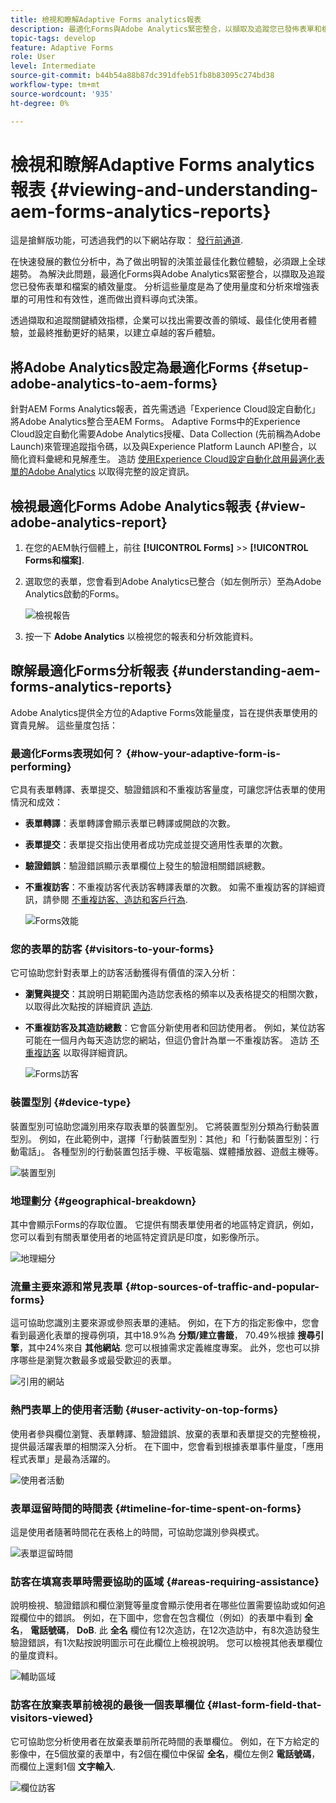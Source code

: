 ```yaml
---
title: 檢視和瞭解Adaptive Forms analytics報表
description: 最適化Forms與Adobe Analytics緊密整合，以擷取及追蹤您已發佈表單和檔案的績效量度。
topic-tags: develop
feature: Adaptive Forms
role: User
level: Intermediate
source-git-commit: b44b54a88b87dc391dfeb51fb8b83095c274bd38
workflow-type: tm+mt
source-wordcount: '935'
ht-degree: 0%

---
```



# 檢視和瞭解Adaptive Forms analytics報表 {#viewing-and-understanding-aem-forms-analytics-reports}

<span class="preview"> 這是搶鮮版功能，可透過我們的以下網站存取： [發行前通道](https://experienceleague.adobe.com/docs/experience-manager-cloud-service/content/release-notes/prerelease.html#new-features). </span>

在快速發展的數位分析中，為了做出明智的決策並最佳化數位體驗，必須跟上全球趨勢。 為解決此問題，最適化Forms與Adobe Analytics緊密整合，以擷取及追蹤您已發佈表單和檔案的績效量度。 分析這些量度是為了使用量度和分析來增強表單的可用性和有效性，進而做出資料導向式決策。

透過擷取和追蹤關鍵績效指標，企業可以找出需要改善的領域、最佳化使用者體驗，並最終推動更好的結果，以建立卓越的客戶體驗。

## 將Adobe Analytics設定為最適化Forms {#setup-adobe-analytics-to-aem-forms}

針對AEM Forms Analytics報表，首先需透過「Experience Cloud設定自動化」將Adobe Analytics整合至AEM Forms。 Adaptive Forms中的Experience Cloud設定自動化需要Adobe Analytics授權、Data Collection (先前稱為Adobe Launch)來管理追蹤指令碼，以及與Experience Platform Launch API整合，以簡化資料彙總和見解產生。 造訪 [使用Experience Cloud設定自動化啟用最適化表單的Adobe Analytics](/help/forms/forms-experience-cloud-setup-automation.md) 以取得完整的設定資訊。

## 檢視最適化Forms Adobe Analytics報表 {#view-adobe-analytics-report}

1. 在您的AEM執行個體上，前往 **[!UICONTROL Forms]** >> **[!UICONTROL Forms和檔案]**.
1. 選取您的表單，您會看到Adobe Analytics已整合（如左側所示）至為Adobe Analytics啟動的Forms。

   ![檢視報告](assets/activ-aa.png)

1. 按一下 **Adobe Analytics** 以檢視您的報表和分析效能資料。

## 瞭解最適化Forms分析報表 {#understanding-aem-forms-analytics-reports}

Adobe Analytics提供全方位的Adaptive Forms效能量度，旨在提供表單使用的寶貴見解。 這些量度包括：

### **最適化Forms表現如何？** {#how-your-adaptive-form-is-performing}

它具有表單轉譯、表單提交、驗證錯誤和不重複訪客量度，可讓您評估表單的使用情況和成效：

* **表單轉譯**：表單轉譯會顯示表單已轉譯或開啟的次數。

* **表單提交**：表單提交指出使用者成功完成並提交適用性表單的次數。

* **驗證錯誤**：驗證錯誤顯示表單欄位上發生的驗證相關錯誤總數。

* **不重複訪客**：不重複訪客代表訪客轉譯表單的次數。 如需不重複訪客的詳細資訊，請參閱 [不重複訪客、造訪和客戶行為](https://experienceleague.adobe.com/docs/analytics/components/metrics/visits.html).

  ![Forms效能](assets/forms-performance.png)

### **您的表單的訪客** {#visitors-to-your-forms}

它可協助您針對表單上的訪客活動獲得有價值的深入分析：

* **瀏覽與提交**：其說明日期範圍內造訪您表格的頻率以及表格提交的相關次數，以取得此次點按的詳細資訊 [造訪](https://experienceleague.adobe.com/docs/analytics/components/metrics/visits.html).
* **不重複訪客及其造訪總數**：它會區分新使用者和回訪使用者。 例如，某位訪客可能在一個月內每天造訪您的網站，但這仍會計為單一不重複訪客。 造訪 [不重複訪客](https://experienceleague.adobe.com/docs/analytics/components/metrics/unique-visitors.html) 以取得詳細資訊。

  ![Forms訪客](assets/forms-visitors.png)

### **裝置型別** {#device-type}

裝置型別可協助您識別用來存取表單的裝置型別。 它將裝置型別分類為行動裝置型別。 例如，在此範例中，選擇「行動裝置型別：其他」和「行動裝置型別：行動電話」。 各種型別的行動裝置包括手機、平板電腦、媒體播放器、遊戲主機等。

![裝置型別](assets/device-type.png)

### **地理劃分** {#geographical-breakdown}

其中會顯示Forms的存取位置。 它提供有關表單使用者的地區特定資訊，例如，您可以看到有關表單使用者的地區特定資訊是印度，如影像所示。

![地理細分](assets/geographical-breakdown.png)

### **流量主要來源和常見表單** {#top-sources-of-traffic-and-popular-forms}

這可協助您識別主要來源或參照表單的連結。 例如，在下方的指定影像中，您會看到最適化表單的搜尋例項，其中18.9%為 **分類/建立書籤**， 70.49%根據 **搜尋引擎**，其中24%來自 **其他網站**. 您可以根據需求定義維度專案。 此外，您也可以排序哪些是瀏覽次數最多或最受歡迎的表單。

![引用的網站](assets/referred-sites.png)

### **熱門表單上的使用者活動** {#user-activity-on-top-forms}

使用者參與欄位瀏覽、表單轉譯、驗證錯誤、放棄的表單和表單提交的完整檢視，提供最活躍表單的相關深入分析。 在下圖中，您會看到根據表單事件量度，「應用程式表單」是最為活躍的。

![使用者活動](assets/user-activity.png)

### **表單逗留時間的時間表** {#timeline-for-time-spent-on-forms}

這是使用者隨著時間花在表格上的時間，可協助您識別參與模式。

![表單逗留時間](assets/time-spent-on-forms.png)

### **訪客在填寫表單時需要協助的區域** {#areas-requiring-assistance}

說明檢視、驗證錯誤和欄位瀏覽等量度會顯示使用者在哪些位置需要協助或如何追蹤欄位中的錯誤。 例如，在下圖中，您會在包含欄位（例如）的表單中看到 **全名**， **電話號碼**， **DoB**. 此 **全名** 欄位有12次造訪，在12次造訪中，有8次造訪發生驗證錯誤，有1次點按說明圖示可在此欄位上檢視說明。 您可以檢視其他表單欄位的量度資料。

![輔助區域](assets/assisting-areas.png)

### **訪客在放棄表單前檢視的最後一個表單欄位** {#last-form-field-that-visitors-viewed}

它可協助您分析使用者在放棄表單前所花時間的表單欄位。 例如，在下方給定的影像中，在5個放棄的表單中，有2個在欄位中保留 **全名**，欄位左側2 **電話號碼**，而欄位上還剩1個 **文字輸入**.

![欄位訪客](assets/field-visitors.png)